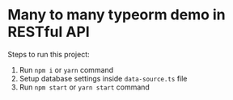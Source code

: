# Many to many typeorm demo in RESTful API

Steps to run this project:

1. Run `npm i` or `yarn` command
2. Setup database settings inside `data-source.ts` file
3. Run `npm start` or `yarn start`  command
